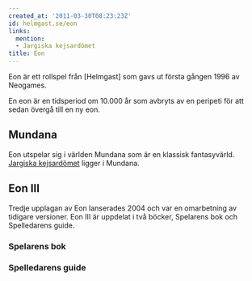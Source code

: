 ```yaml
---
created_at: '2011-03-30T08:23:23Z'
id: helmgast.se/eon
links:
  mention:
  - Jargiska kejsardömet
title: Eon
---
```


Eon är ett rollspel från [Helmgast] som gavs ut första gången 1996 av Neogames.

En eon är en tidsperiod om 10.000 år som avbryts av en peripeti för att sedan övergå till en ny eon.

Mundana
-------

Eon utspelar sig i världen Mundana som är en klassisk fantasyvärld. [Jargiska kejsardömet] ligger i
Mundana.

Eon III
-------

Tredje upplagan av Eon lanserades 2004 och var en omarbetning av tidigare versioner. Eon III är
uppdelat i två böcker, Spelarens bok och Spelledarens guide.

### Spelarens bok

### Spelledarens guide

  [Jargiska kejsardömet]: Jargiska_kejsardömet